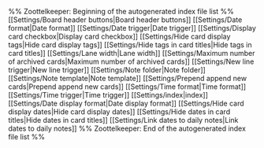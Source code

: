 %% Zoottelkeeper: Beginning of the autogenerated index file list  %%
[[Settings/Board header buttons|Board header buttons]]
[[Settings/Date format|Date format]]
[[Settings/Date trigger|Date trigger]]
[[Settings/Display card checkbox|Display card checkbox]]
[[Settings/Hide card display tags|Hide card display tags]]
[[Settings/Hide tags in card titles|Hide tags in card titles]]
[[Settings/Lane width|Lane width]]
[[Settings/Maximum number of archived cards|Maximum number of archived cards]]
[[Settings/New line trigger|New line trigger]]
[[Settings/Note folder|Note folder]]
[[Settings/Note template|Note template]]
[[Settings/Prepend append new cards|Prepend append new cards]]
[[Settings/Time format|Time format]]
[[Settings/Time trigger|Time trigger]]
[[Settings/index|index]]
[[Settings/Date display format|Date display format]]
[[Settings/Hide card display dates|Hide card display dates]]
[[Settings/Hide dates in card titles|Hide dates in card titles]]
[[Settings/Link dates to daily notes|Link dates to daily notes]]
%% Zoottelkeeper: End of the autogenerated index file list  %%
